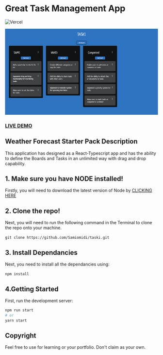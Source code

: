 # Great Task Management App

![Vercel](https://vercelbadge.vercel.app/api/Samiomidi/taski)

[![Great Task Management App](taski-screenshot.png?raw=true "Great Task Management App")](https://taski-seven.vercel.app/)

### <a href="https://taski-seven.vercel.app/">LIVE DEMO</a>

## Weather Forecast Starter Pack Description

This application has designed as a React-Typescript app and has the ability to define the Boards and Tasks in an unlimited way with drag and drop capability.

## 1. Make sure you have NODE installed!

Firstly, you will need to download the latest version of Node by <a href="https://nodejs.org/en/download/">CLICKING HERE</a>

## 2. Clone the repo!

Next, you will need to run the following command in the Terminal to clone the repo onto your machine.

`git clone https://github.com/Samiomidi/taski.git`

## 3. Install Dependancies

Next, you need to install all the dependancies using:

`npm install`

## 4.Getting Started

First, run the development server:

```bash
npm run start
# or
yarn start
```

## Copyright

Feel free to use for learning or your portfolio. Don't claim as your own.
